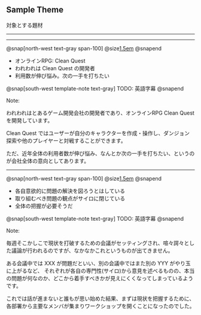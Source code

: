 ## Sample Theme

対象とする題材

---

---

@snap[north-west text-gray span-100]
@size[1.5em](題材と背景)
@snapend

* オンラインRPG: Clean Quest
* われわれは Clean Quest の開発者
* 利用数が伸び悩み。次の一手を打ちたい

@snap[south-west template-note text-gray]
TODO: 英語字幕
@snapend

Note:

われわれはとあるゲーム開発会社の開発者であり、オンラインRPG Clean Quest を開発しています。

Clean Quest ではユーザーが自分のキャラクターを作成・操作し、ダンジョン探索や他のプレイヤーと対戦することができます。

ただ、近年全体の利用者数が伸び悩み、なんとか次の一手を打ちたい、というのが会社全体の意向としてあります。 

---

@snap[north-west text-gray span-100]
@size[1.5em](全体の理解)
@snapend

* 各自意欲的に問題の解決を図ろうとはしている
* 取り組むべき問題の観点がサイロに閉じている
* 全体の把握が必要そうだ

@snap[south-west template-note text-gray]
TODO: 英語字幕
@snapend

Note:

毎週そこかしこで現状を打破するための会議がセッティングされ、喧々諤々とした議論が行われるのですが、なかなかこれというものが出てきません。

ある会議中では XXX が問題だといい、別の会議中ではまた別の YYY がやり玉に上がるなど、
それぞれが各自の専門性(サイロ)から意見を述べるものの、本当の問題が何なのか、どこから着手すべきかが見えにくくなってしまっているようです。

これでは話が進まないと誰もが思い始めた結果、まずは現状を把握するために、各部署から主要なメンバが集まりワークショップを開くことになったのでした。

